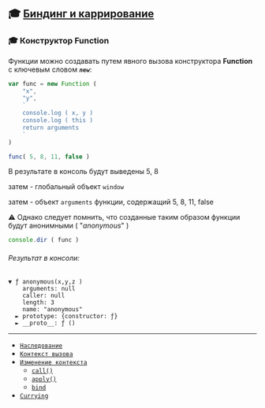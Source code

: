 ## :mortar_board: [Биндинг и каррирование](call-apply-bind)

### :mortar_board: Конструктор Function

Функции можно создавать путем явного вызова конструктора **Function** с ключевым словом **_`new`_**:

```javascript
var func = new Function ( 
    "x",
    "y",
    `
    console.log ( x, y )
    console.log ( this )
    return arguments
    `
)

func( 5, 8, 11, false )
```

В результате в консоль будут выведены 5, 8

затем - глобальный объект `window`

затем - объект `arguments` функции, содержащий 5, 8, 11, false

:warning: Однако следует помнить, что созданные таким образом функции будут анонимными ( "_anonymous_" )

```javascript
console.dir ( func )
```

###### Результат в консоли:

``` 
▼ ƒ anonymous(x,y,z )
    arguments: null
    caller: null
    length: 3
    name: "anonymous"
  ► prototype: {constructor: ƒ}
  ► __proto__: ƒ ()
```

***

* [`Наследование`](Function-inheritance)
* [`Контекст вызова`](Function-context)
* [`Изменение контекста`](Function-context-changing)
    * [`call()`](Function-call)
    * [`apply()`](Function-apply)
    * [`bind`](Function-bind)
* [`Currying`](Function-currying)

